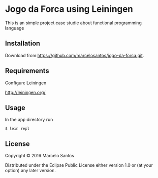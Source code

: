 # Jogo da Forca using Leiningen

This is an simple project case studie about functional programming language

## Installation

Download from https://github.com/marcelosantos/jogo-da-forca.git.

## Requirements

Configure Leiningen

http://leiningen.org/

## Usage

In the app directory run

    $ lein repl

## License

Copyright © 2016 Marcelo Santos

Distributed under the Eclipse Public License either version 1.0 or (at
your option) any later version.
